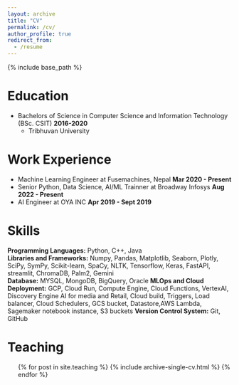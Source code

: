 ```yaml
---
layout: archive
title: "CV"
permalink: /cv/
author_profile: true
redirect_from:
  - /resume
---
```


{% include base_path %}


Education
======
* Bachelors of Science in Computer Science and Information Technology (BSc. CSIT) **2016-2020**
  * Tribhuvan University
  
Work Experience
======
* Machine Learning Engineer at Fusemachines, Nepal **Mar 2020 - Present**
* Senior Python, Data Science, AI/ML Trainner at Broadway Infosys  **Aug 2022 - Present**
* AI Engineer at OYA INC **Apr 2019 - Sept 2019**


Skills
======
**Programming Languages:** Python, C++, Java  
**Libraries and Frameworks:** Numpy, Pandas, Matplotlib, Seaborn, Plotly, SciPy, SymPy, Scikit-learn, SpaCy, NLTK, Tensorflow, Keras, FastAPI, streamlit, ChromaDB, Palm2, Gemini  
**Database:** MYSQL, MongoDB, BigQuery, Oracle
**MLOps and Cloud Deployment:** GCP, Cloud Run, Compute Engine, Cloud Functions, VertexAI, Discovery Engine AI for media and Retail, Cloud build, Triggers, Load balancer, Cloud Schedulers, GCS bucket, Datastore,AWS Lambda, Sagemaker notebook instance, S3 buckets
**Version Control System:** Git, GitHub


Teaching
======
  <ul>{% for post in site.teaching %}
    {% include archive-single-cv.html %}
  {% endfor %}</ul>
  


<!-- 
Publications
======
  <ul>{% for post in site.publications %}
    {% include archive-single-cv.html %}
  {% endfor %}</ul>
  
Talks
======
  <ul>{% for post in site.talks %}
    {% include archive-single-talk-cv.html %}
  {% endfor %}</ul>
  
 -->
